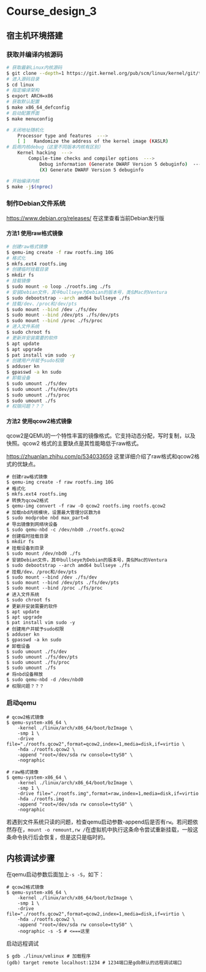 # Course_design_3

## 宿主机环境搭建

### 获取并编译内核源码

```bash
# 获取最新Linux内核源码
$ git clone --depth=1 https://git.kernel.org/pub/scm/linux/kernel/git/torvalds/linux.git/
# 进入源码目录
$ cd linux
# 指定编译架构
$ export ARCH=x86
# 获取默认配置
$ make x86_64_defconfig
# 启动配置界面
$ make menuconfig

# 关闭地址随机化
    Processor type and features  --->
    [ ]   Randomize the address of the kernel image (KASLR)
# 启用内核debug（这里不同版本内核有区别）
    Kernel hacking  --->
        Compile-time checks and compiler options  --->
            Debug information (Generate DWARF Version 5 debuginfo)  --->
            (X) Generate DWARF Version 5 debuginfo

# 开始编译内核
$ make -j$(nproc)
```

### 制作Debian文件系统

https://www.debian.org/releases/ 在这里查看当前Debian发行版

#### 方法1 使用raw格式镜像

```bash
# 创建raw格式镜像
$ qemu-img create -f raw rootfs.img 10G
# 格式化
$ mkfs.ext4 rootfs.img
# 创建临时挂载目录
$ mkdir fs
# 挂载镜像
$ sudo mount -o loop ./rootfs.img ./fs
# 安装Debian文件，其中bullseye为Debian的版本号，类似Mac的Ventura
$ sudo debootstrap --arch amd64 bullseye ./fs
# 挂载/dev、/proc和/dev/pts
$ sudo mount --bind /dev ./fs/dev
$ sudo mount --bind /dev/pts ./fs/dev/pts
$ sudo mount --bind /proc ./fs/proc
# 进入文件系统
$ sudo chroot fs
# 更新并安装需要的软件
$ apt update
$ apt upgrade
$ pat install vim sudo -y
# 创建用户并赋予sudo权限
$ adduser kn
$ gpasswd -a kn sudo
# 卸载设备
$ sudo umount ./fs/dev
$ sudo umount ./fs/dev/pts
$ sudo umount ./fs/proc
$ sudo umount ./fs
# 权限问题？？？
```

#### 方法2 使用qcow2格式镜像

qcow2是QEMU的一个特性丰富的镜像格式。它支持动态分配，写时复制，以及快照。qcow2 格式的主要缺点是其性能略低于raw格式。

https://zhuanlan.zhihu.com/p/534033659 这里详细介绍了raw格式和qcow2格式的优缺点。

```shell
# 创建raw格式镜像
$ qemu-img create -f raw rootfs.img 10G
# 格式化
$ mkfs.ext4 rootfs.img
# 转换为qcow2格式
$ qemu-img convert -f raw -O qcow2 rootfs.img rootfs.qcow2
# 加载nbd内核模块，设置最大管理分区数为8
$ sudo modprobe nbd max_part=8
# 导出镜像到网络块设备
$ sudo qemu-nbd -c /dev/nbd0 ./rootfs.qcow2
# 创建临时挂载目录
$ mkdir fs
# 挂载设备到目录
$ sudo mount /dev/nbd0 ./fs
# 安装Debian文件，其中bullseye为Debian的版本号，类似Mac的Ventura
$ sudo debootstrap --arch amd64 bullseye ./fs
# 挂载/dev、/proc和/dev/pts
$ sudo mount --bind /dev ./fs/dev
$ sudo mount --bind /dev/pts ./fs/dev/pts
$ sudo mount --bind /proc ./fs/proc
# 进入文件系统
$ sudo chroot fs
# 更新并安装需要的软件
$ apt update
$ apt upgrade
$ pat install vim sudo -y
# 创建用户并赋予sudo权限
$ adduser kn
$ gpasswd -a kn sudo
# 卸载设备
$ sudo umount ./fs/dev
$ sudo umount ./fs/dev/pts
$ sudo umount ./fs/proc
$ sudo umount ./fs
# 将nbd设备释放
$ sudo qemu-nbd -d /dev/nbd0
# 权限问题？？？
```

### 启动qemu

```shell
# qcow2格式镜像
$ qemu-system-x86_64 \
	-kernel ./linux/arch/x86_64/boot/bzImage \
	-smp 1 \
	-drive file="./rootfs.qcow2",format=qcow2,index=1,media=disk,if=virtio \
	-hda ./rootfs.qcow2 \
	-append "root=/dev/sda rw console=ttyS0" \
	-nographic

# raw格式镜像
$ qemu-system-x86_64 \
	-kernel ./linux/arch/x86_64/boot/bzImage \
	-smp 1 \
	-drive file="./rootfs.img",format=raw,index=1,media=disk,if=virtio
	-hda ./rootfs.img
	-append "root=/dev/sda rw console=ttyS0" \
	-nographic
```

若遇到文件系统只读的问题，检查qemu启动参数-append后是否有`rw`。若问题依然存在，`mount -o remount,rw /`在虚拟机中执行这条命令尝试重新挂载，一般这条命令执行后会恢复，但是这只是临时的。

## 内核调试步骤

在qemu启动参数后面加上`-s -S`，如下：

```shell
# qcow2格式镜像
$ qemu-system-x86_64 \
	-kernel ./linux/arch/x86_64/boot/bzImage \
	-smp 1 \
	-drive file="./rootfs.qcow2",format=qcow2,index=1,media=disk,if=virtio \
	-hda ./rootfs.qcow2 \
	-append "root=/dev/sda rw console=ttyS0" \
	-nographic -s -S # <===这里
```

启动远程调试

```shell
$ gdb ./linux/vmlinux # 加载程序
(gdb) target remote localhost:1234 # 1234端口是gdb默认的远程调试端口
```


